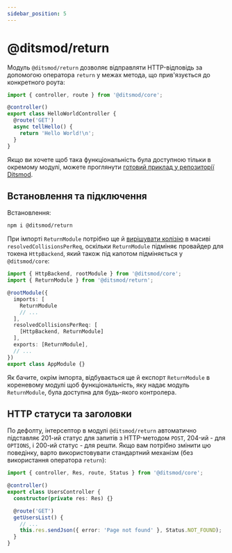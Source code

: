 ```yaml
---
sidebar_position: 5
---
```


# @ditsmod/return

Модуль `@ditsmod/return` дозволяє відправляти HTTP-відповідь за допомогою оператора `return` у межах метода, що прив'язується до конкретного роута:

```ts
import { controller, route } from '@ditsmod/core';

@controller()
export class HelloWorldController {
  @route('GET')
  async tellHello() {
    return 'Hello World!\n';
  }
}
```

Якщо ви хочете щоб така функціональність була доступною тільки в окремому модулі, можете проглянути [готовий приклад у репозиторії Ditsmod][1].

## Встановлення та підключення

Встановлення:

```bash
npm i @ditsmod/return
```

При імпорті `ReturnModule` потрібно ще й [вирішувати колізію][2] в масиві `resolvedCollisionsPerReq`, оскільки `ReturnModule` підміняє провайдер для токена `HttpBackend`, який також під капотом підміняється у `@ditsmod/core`:

```ts {6,10,12}
import { HttpBackend, rootModule } from '@ditsmod/core';
import { ReturnModule } from '@ditsmod/return';

@rootModule({
  imports: [
    ReturnModule
    // ...
  ],
  resolvedCollisionsPerReq: [
    [HttpBackend, ReturnModule]
  ],
  exports: [ReturnModule],
  // ...
})
export class AppModule {}
```

Як бачите, окрім імпорта, відбувається ще й експорт `ReturnModule` в кореневому модулі щоб функціональність, яку надає модуль `ReturnModule`, була доступна для будь-якого контролера.

## HTTP статуси та заголовки

По дефолту, інтерсептор в модулі `@ditsmod/return` автоматично підставляє 201-ий статус для запитів з HTTP-методом `POST`, 204-ий - для `OPTIONS`, і 200-ий статус - для решти. Якщо вам потрібно змінити цю поведінку, варто використовувати стандартний механізм (без використання оператора `return`):

```ts
import { controller, Res, route, Status } from '@ditsmod/core';

@controller()
export class UsersController {
  constructor(private res: Res) {}

  @route('GET')
  getUsersList() {
    // ...
    this.res.sendJson({ error: 'Page not found' }, Status.NOT_FOUND);
  }
}
```




[1]: https://github.com/ditsmod/ditsmod/tree/main/examples/18-return
[2]: /developer-guides/providers-collisions
